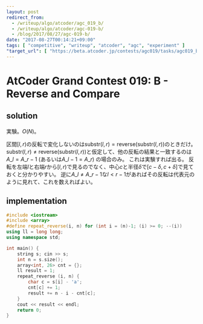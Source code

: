 ```yaml
---
layout: post
redirect_from:
  - /writeup/algo/atcoder/agc_019_b/
  - /writeup/algo/atcoder/agc-019-b/
  - /blog/2017/08/27/agc-019-b/
date: "2017-08-27T00:14:21+09:00"
tags: [ "competitive", "writeup", "atcoder", "agc", "experiment" ]
"target_url": [ "https://beta.atcoder.jp/contests/agc019/tasks/agc019_b" ]
---
```


# AtCoder Grand Contest 019: B - Reverse and Compare

## solution

実験。$O(N)$。

区間$[l, r)$の反転で変化しないのは$\mathrm{substr}(l, r) = \mathrm{reverse}(\mathrm{substr}(l, r))$のときだけ。
$\mathrm{substr}(l, r) \ne \mathrm{reverse}(\mathrm{substr}(l, r))$と仮定して、他の反転の結果と一致するのは$A\_l = A\_{r - 1}$ (あるいは$A\_{l - 1} = A\_r$) の場合のみ。
これは実験すれば出る。
反転を左端$l$と右端$r$から$[l, r)$で見るのでなく、中心$c$と半径$\delta$で$[c - \delta, c + \delta]$で見ておくと分かりやすい。
逆に$A\_l \ne A\_{r-1}$な$l \lt r-1$があればその反転は代表元のように見れて、これを数えればよい。

## implementation

``` c++
#include <iostream>
#include <array>
#define repeat_reverse(i, n) for (int i = (n)-1; (i) >= 0; --(i))
using ll = long long;
using namespace std;

int main() {
    string s; cin >> s;
    int n = s.size();
    array<int, 26> cnt = {};
    ll result = 1;
    repeat_reverse (i, n) {
        char c = s[i] - 'a';
        cnt[c] += 1;
        result += n - i - cnt[c];
    }
    cout << result << endl;
    return 0;
}
```

